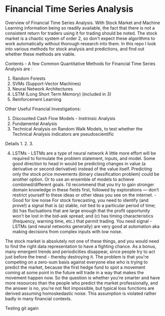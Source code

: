 # Financial Time Series Analysis
Overview of Financial Time Series Analysis. With Stock Market and Machine Learning information being so readily available, 
the fact that there is not a consistent return for traders using it for trading should be noted. The stock market is a chaotic
system of order 2, so don't expect these algorithms to work automatically without thorough research into them.
In this repo I look into various methods for stock analysis and predictions, and find out whether these methods are viable.

Contents - A few Common Quantitative Methods for Financial Time Series Analysis are :
1. Random Forests
2. SVMs (Support-Vector Machines)
3. Neural Network Architectures
4. LSTM (Long Short Term Memory) (included in 3)
5. Reinforcement Learning

Other Useful Financial Investigations:
1. Discounted Cash Flow Models - Instrinsic Analysis
2. Fundamental Analysis
3. Technical Analysis on Random Walk Models, to test whether the Technical Analysis indicators are pseudoscientific


Details
1.
2.
3.

4. LSTMs - LSTMs are a type of neural network
A little more effort will be required to formulate the problem statement, inputs, and model. Some good direction to head in would be predicting changes in value (a derivative or second derivative) instead of the value itself. Predicting only the stock price movements (binary classification problem) could be another option. Or to use an ensemble of models to achieve combined/different goals. I’d recommend that you try to gain stronger domain knowledge in these fields first, followed by explorations — don’t restrict yourself to these ideas or other ideas you see on the internet.
-Good for low noise
For stock forecasting, you need to identify (and prove!) a signal that is (a) stable, not tied to a particular period of time; (b) has fluctuations that are large enough that the profit opportunity won't be lost in the bid-ask spread; and (c) has timing characteristics (frequency, warning time, etc.) that permit trading.
You need signal - LSTMs (and neural networks generally) are very good at automation aka making decisions from complex inputs with low noise.

The stock market is absolutely not one of these things, and you would need to find the right data representation to have a fighting chance. As a bonus, many emergent trends and periodicities disappear, since people try to act just before the trend - thereby destroying it.
The problem is that you're competing on a zero-sum basis against everyone else who is trying to predict the market, because the first hedge fund to spot a movement coming at some point in the future will trade in a way that makes the movement happen now. So the question is whether you're smarter and have more resources than the people who predict the market professionally, and the answer is no, you're not
Not impossible, but typical loss functions are derived assuming homoskedastic noise. This assumption is violated rather badly in many financial contexts.





Testing git again